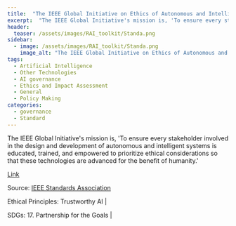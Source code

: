 ```yaml
---
title:  "The IEEE Global Initiative on Ethics of Autonomous and Intelligent Systems"  
excerpt:  "The IEEE Global Initiative's mission is, 'To ensure every stakeholder involved in the design and development of autonomous and intelligent systems is educated, trained, and empowered to prioritize ethical considerations so that these techno (...)"  
header:
  teaser: /assets/images/RAI_toolkit/Standa.png
sidebar:
  - image: /assets/images/RAI_toolkit/Standa.png
    image_alt: "The IEEE Global Initiative on Ethics of Autonomous and Intelligent Systems"
tags:
  - Artificial Intelligence
  - Other Technologies
  - AI governance
  - Ethics and Impact Assessment
  - General
  - Policy Making
categories:
  - governance
  - Standard
---
```

The IEEE Global Initiative's mission is, 'To ensure every stakeholder involved in the design and development of autonomous and intelligent systems is educated, trained, and empowered to prioritize ethical considerations so that these technologies are advanced for the benefit of humanity.'

[Link](https://standards.ieee.org/industry-connections/ec/autonomous-systems/)

Source: [IEEE Standards Association](https://standards.ieee.org/)

Ethical Principles: Trustworthy AI | 

SDGs: 17. Partnership for the Goals | 
